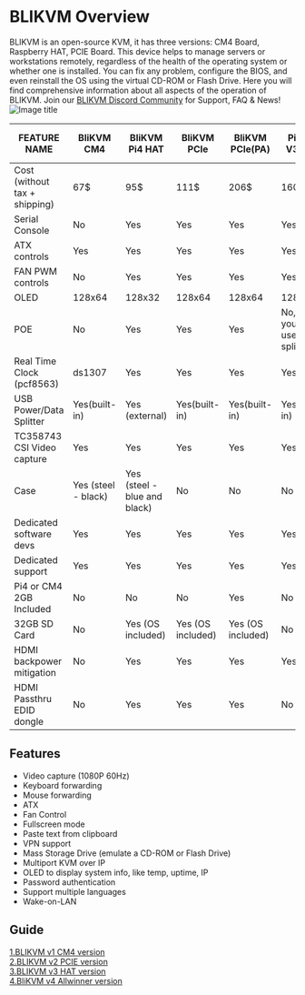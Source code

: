 # BLIKVM Overview
BLIKVM is an open-source KVM, it has three versions: CM4 Board, Raspberry HAT, PCIE Board. 
This device helps to manage servers or workstations remotely, regardless of the health of the operating system or 
whether one is installed. You can fix any problem, configure the BIOS, and even reinstall the OS using the virtual 
CD-ROM or Flash Drive. Here you will find comprehensive information about all aspects of the operation of BLIKVM. 
Join our [BLIKVM Discord Community](https://discord.com/invite/9Y374gUF6C) for Support, FAQ & News!
![Image title](assets/images/version_all.png)

|FEATURE NAME|BliKVM CM4|BliKVM Pi4 HAT|BliKVM PCIe|BliKVM PCIe(PA)|PiKVM V3 HAT|PiKVM V3 HAT (PA)|TinyPilot Voyager 2|
|-|-|-|-|-|-|-|-|
|Cost (without tax + shipping)|67$|95$|111$|206$|160$|250$|400$|
|Serial Console|No|Yes|Yes|Yes|Yes|Yes|No|
|ATX controls|Yes|Yes|Yes|Yes|Yes|Yes|No|
|FAN PWM controls|No|Yes|Yes|Yes|Yes|Yes|No|
|OLED|128x64|128x32|128x64|128x64|128x32|128x32|No|
|POE|No|Yes|Yes|Yes|No, but you can use poe splitter|No, but you can use poe splitter|No (optional $59)|
|Real Time Clock (pcf8563)|ds1307|Yes|Yes|Yes|Yes|Yes|No|
|USB Power/Data Splitter|Yes(built-in)|Yes (external)|Yes(built-in)|Yes(built-in)|Yes(built-in)|Yes(built-in)|Yes(built-in)|
|TC358743 CSI Video capture|Yes|Yes|Yes|Yes|Yes|Yes| Yes|
|Case|Yes (steel - black)|Yes (steel - blue and black)|No|No|No|Yes (steel - black)|Yes (3d print black)|
|Dedicated software devs|Yes|Yes|Yes|Yes|Yes|Yes|Yes|
|Dedicated support|Yes|Yes|Yes|Yes|Yes|Yes|Yes|
|Pi4 or CM4 2GB Included|No|No|No|Yes|No|Yes|Yes|
|32GB SD Card|No|Yes (OS included)|Yes (OS included)|Yes (OS included)|No|Yes (OS included)|Yes (OS included)|
|HDMI backpower mitigation|No|Yes|Yes|Yes|Yes|Yes|No|
|HDMI Passthru EDID dongle|No|Yes|Yes|Yes|No|No|No|



## **Features**
* Video capture (1080P 60Hz)  
* Keyboard forwarding  
* Mouse forwarding  
* ATX  
* Fan Control  
* Fullscreen mode  
* Paste text from clipboard  
* VPN support  
* Mass Storage Drive (emulate a CD-ROM or Flash Drive)  
* Multiport KVM over IP  
* OLED to display system info, like temp, uptime, IP  
* Password authentication  
* Support multiple languages  
* Wake-on-LAN  

## **Guide**
[1.BLIKVM v1 CM4 version ](./BLIKVM-CM4-guide.md)     
[2.BLIKVM v2 PCIE version ](./BLIKVM-PCIE-guide.md)    
[3.BLIKVM v3 HAT version ](./BLIKVM-HAT-guide.md)  
[4.BliKVM v4 Allwinner version ](./BliKVM-v4-guide.md)   

